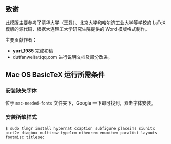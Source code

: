  

## 致谢 

此模版主要参考了清华大学（王磊）、北京大学和哈尔滨工业大学等学校的 LaTeX 模版的源代码，根据大连理工大学研究生院提供的 Word 模版格式制作。

主要贡献作者：

-  **yuri_1985** 完成初稿
- dutfanwei(at)qq.com 进行说明文档及部分改进。

## Mac OS BasicTeX 运行所需条件

### 安装缺失字体

位于 `mac-needed-fonts` 文件夹下，Google 一下即可找到，双击字体安装。

### 安装所缺样式

```shell
$ sudo tlmgr install hypernat ccaption subfigure placeins siunitx pict2e diagbox multirow type1cm ntheorem enumitem paralist layouts footmisc titlesec
```



